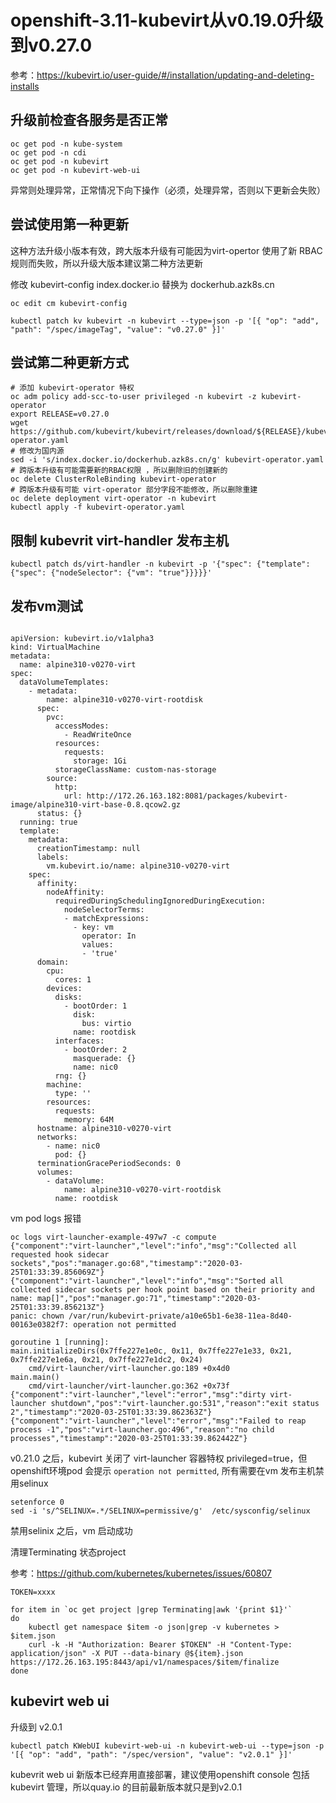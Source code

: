 # openshift-3.11-kubevirt从v0.19.0升级到v0.27.0

参考：https://kubevirt.io/user-guide/#/installation/updating-and-deleting-installs

## 升级前检查各服务是否正常

```
oc get pod -n kube-system
oc get pod -n cdi
oc get pod -n kubevirt
oc get pod -n kubevirt-web-ui
```

异常则处理异常，正常情况下向下操作（必须，处理异常，否则以下更新会失败）

##  尝试使用第一种更新

这种方法升级小版本有效，跨大版本升级有可能因为virt-opertor 使用了新 RBAC规则而失败，所以升级大版本建议第二种方法更新

修改 kubevirt-config index.docker.io 替换为 dockerhub.azk8s.cn

```
oc edit cm kubevirt-config
```

```
kubectl patch kv kubevirt -n kubevirt --type=json -p '[{ "op": "add", "path": "/spec/imageTag", "value": "v0.27.0" }]'
```

## 尝试第二种更新方式

```
# 添加 kubevirt-operator 特权
oc adm policy add-scc-to-user privileged -n kubevirt -z kubevirt-operator
export RELEASE=v0.27.0
wget https://github.com/kubevirt/kubevirt/releases/download/${RELEASE}/kubevirt-operator.yaml
# 修改为国内源
sed -i 's/index.docker.io/dockerhub.azk8s.cn/g' kubevirt-operator.yaml
# 跨版本升级有可能需要新的RBAC权限 ，所以删除旧的创建新的
oc delete ClusterRoleBinding kubevirt-operator 
# 跨版本升级有可能 virt-operator 部分字段不能修改，所以删除重建
oc delete deployment virt-operator -n kubevirt
kubectl apply -f kubevirt-operator.yaml
```


## 限制 kubevrit virt-handler 发布主机

```
kubectl patch ds/virt-handler -n kubevirt -p '{"spec": {"template": {"spec": {"nodeSelector": {"vm": "true"}}}}}'
```

## 发布vm测试

```

apiVersion: kubevirt.io/v1alpha3
kind: VirtualMachine
metadata:
  name: alpine310-v0270-virt
spec:
  dataVolumeTemplates:
    - metadata:
        name: alpine310-v0270-virt-rootdisk
      spec:
        pvc:
          accessModes:
            - ReadWriteOnce
          resources:
            requests:
              storage: 1Gi
          storageClassName: custom-nas-storage
        source:
          http: 
            url: http://172.26.163.182:8081/packages/kubevirt-image/alpine310-virt-base-0.8.qcow2.gz
      status: {}
  running: true
  template:
    metadata:
      creationTimestamp: null
      labels:
        vm.kubevirt.io/name: alpine310-v0270-virt
    spec:
      affinity:
        nodeAffinity:
          requiredDuringSchedulingIgnoredDuringExecution:
            nodeSelectorTerms:
            - matchExpressions:
              - key: vm
                operator: In
                values:
                - 'true'
      domain:
        cpu:
          cores: 1
        devices:
          disks:
            - bootOrder: 1
              disk:
                bus: virtio
              name: rootdisk
          interfaces:
            - bootOrder: 2
              masquerade: {}
              name: nic0
          rng: {}
        machine:
          type: ''
        resources:
          requests:
            memory: 64M
      hostname: alpine310-v0270-virt
      networks:
        - name: nic0
          pod: {}
      terminationGracePeriodSeconds: 0
      volumes:
        - dataVolume:
            name: alpine310-v0270-virt-rootdisk
          name: rootdisk
```

vm pod logs 报错

```
oc logs virt-launcher-example-497w7 -c compute
{"component":"virt-launcher","level":"info","msg":"Collected all requested hook sidecar sockets","pos":"manager.go:68","timestamp":"2020-03-25T01:33:39.856069Z"}
{"component":"virt-launcher","level":"info","msg":"Sorted all collected sidecar sockets per hook point based on their priority and name: map[]","pos":"manager.go:71","timestamp":"2020-03-25T01:33:39.856213Z"}
panic: chown /var/run/kubevirt-private/a10e65b1-6e38-11ea-8d40-00163e0382f7: operation not permitted

goroutine 1 [running]:
main.initializeDirs(0x7ffe227e1e0c, 0x11, 0x7ffe227e1e33, 0x21, 0x7ffe227e1e6a, 0x21, 0x7ffe227e1dc2, 0x24)
	cmd/virt-launcher/virt-launcher.go:189 +0x4d0
main.main()
	cmd/virt-launcher/virt-launcher.go:362 +0x73f
{"component":"virt-launcher","level":"error","msg":"dirty virt-launcher shutdown","pos":"virt-launcher.go:531","reason":"exit status 2","timestamp":"2020-03-25T01:33:39.862363Z"}
{"component":"virt-launcher","level":"error","msg":"Failed to reap process -1","pos":"virt-launcher.go:496","reason":"no child processes","timestamp":"2020-03-25T01:33:39.862442Z"}
```

v0.21.0 之后，kubevirt 关闭了 virt-launcher 容器特权 privileged=true，但openshift环境pod 会提示 `operation not permitted`, 所有需要在vm 发布主机禁用selinux

```
setenforce 0
sed -i 's/^SELINUX=.*/SELINUX=permissive/g'  /etc/sysconfig/selinux
```

禁用selinix 之后，vm 启动成功


清理Terminating 状态project

参考：https://github.com/kubernetes/kubernetes/issues/60807

```
TOKEN=xxxx

for item in `oc get project |grep Terminating|awk '{print $1}'`
do
	kubectl get namespace $item -o json|grep -v kubernetes > $item.json
	curl -k -H "Authorization: Bearer $TOKEN" -H "Content-Type: application/json" -X PUT --data-binary @${item}.json https://172.26.163.195:8443/api/v1/namespaces/$item/finalize
done
```

## kubevirt web ui

升级到 v2.0.1

```
kubectl patch KWebUI kubevirt-web-ui -n kubevirt-web-ui --type=json -p '[{ "op": "add", "path": "/spec/version", "value": "v2.0.1" }]'
```

kubevrit web ui 新版本已经弃用直接部署，建议使用openshift console 包括kubevirt 管理，所以quay.io 的目前最新版本就只是到v2.0.1